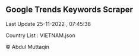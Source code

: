 

## Google Trends Keywords Scraper 
 
Last Update 25-11-2022 , 07:45:38

Country List :
VIETNAM.json



© Abdul Muttaqin 
